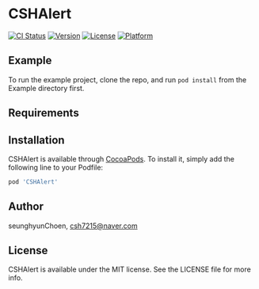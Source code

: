 # CSHAlert

[![CI Status](https://img.shields.io/travis/seunghyunChoen/CSHAlert.svg?style=flat)](https://travis-ci.org/seunghyunChoen/CSHAlert)
[![Version](https://img.shields.io/cocoapods/v/CSHAlert.svg?style=flat)](https://cocoapods.org/pods/CSHAlert)
[![License](https://img.shields.io/cocoapods/l/CSHAlert.svg?style=flat)](https://cocoapods.org/pods/CSHAlert)
[![Platform](https://img.shields.io/cocoapods/p/CSHAlert.svg?style=flat)](https://cocoapods.org/pods/CSHAlert)

## Example

To run the example project, clone the repo, and run `pod install` from the Example directory first.

## Requirements

## Installation

CSHAlert is available through [CocoaPods](https://cocoapods.org). To install
it, simply add the following line to your Podfile:

```ruby
pod 'CSHAlert'
```

## Author

seunghyunChoen, csh7215@naver.com

## License

CSHAlert is available under the MIT license. See the LICENSE file for more info.
